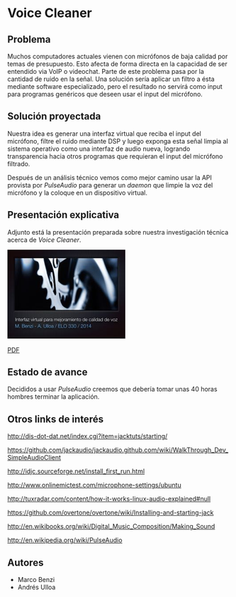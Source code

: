 Voice Cleaner
=============

Problema
--------

Muchos computadores actuales vienen con micrófonos de baja calidad por temas de presupuesto. Esto afecta de forma directa en la capacidad de ser entendido via VoIP o videochat. Parte de este problema pasa por la cantidad de ruido en la señal. Una solución sería aplicar un filtro a ésta mediante software especializado, pero el resultado no servirá como input para programas genéricos que deseen usar el input del micrófono.

Solución proyectada
-------------------

Nuestra idea es generar una interfaz virtual que reciba el input del micrófono, filtre el ruido mediante DSP y luego exponga esta señal limpia al sistema operativo como una interfaz de audio nueva, logrando transparencia hacia otros programas que requieran el input del micrófono filtrado.

Después de un análisis técnico vemos como mejor camino usar la API provista por *PulseAudio* para generar un *daemon* que limpie la voz del micrófono y la coloque en un dispositivo virtual.

Presentación explicativa
-------------------------

Adjunto está la presentación preparada sobre nuestra investigación técnica acerca de *Voice Cleaner*.

[![LINK](https://raw.githubusercontent.com/yuyomagico/game_voice_cleaner/master/etc/presentation/assets/thumbnail.jpeg)](https://cdn.rawgit.com/yuyomagico/game_voice_cleaner/master/etc/presentation/index.html)

[PDF](etc/presentation.pdf)

Estado de avance
----------------

Decididos a usar *PulseAudio* creemos que debería tomar unas 40 horas hombres terminar la aplicación.

Otros links de interés
----------------------

http://dis-dot-dat.net/index.cgi?item=jacktuts/starting/

https://github.com/jackaudio/jackaudio.github.com/wiki/WalkThrough_Dev_SimpleAudioClient

http://idjc.sourceforge.net/install_first_run.html

http://www.onlinemictest.com/microphone-settings/ubuntu

http://tuxradar.com/content/how-it-works-linux-audio-explained#null

https://github.com/overtone/overtone/wiki/Installing-and-starting-jack

http://en.wikibooks.org/wiki/Digital_Music_Composition/Making_Sound

http://en.wikipedia.org/wiki/PulseAudio

Autores
-------

- Marco Benzi
- Andrés Ulloa
